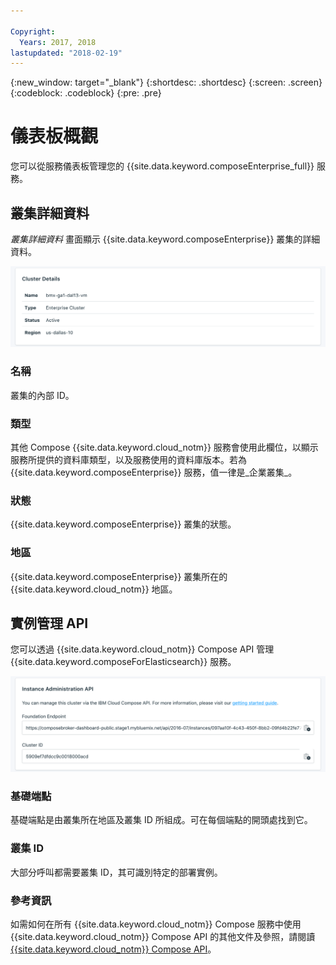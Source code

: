 ```yaml
---

Copyright:
  Years: 2017, 2018
lastupdated: "2018-02-19"
---
```


{:new_window: target="_blank"}
{:shortdesc: .shortdesc}
{:screen: .screen}
{:codeblock: .codeblock}
{:pre: .pre}

# 儀表板概觀

您可以從服務儀表板管理您的 {{site.data.keyword.composeEnterprise_full}} 服務。

## 叢集詳細資料

_叢集詳細資料_ 畫面顯示 {{site.data.keyword.composeEnterprise}} 叢集的詳細資料。

![叢集詳細資料](./images/enterprise-cluster-details-ready.png "「叢集詳細資料」畫面的視圖")

### 名稱

叢集的內部 ID。

### 類型

其他 Compose {{site.data.keyword.cloud_notm}} 服務會使用此欄位，以顯示服務所提供的資料庫類型，以及服務使用的資料庫版本。若為 {{site.data.keyword.composeEnterprise}} 服務，值一律是_企業叢集_。

### 狀態

{{site.data.keyword.composeEnterprise}} 叢集的狀態。

### 地區

{{site.data.keyword.composeEnterprise}} 叢集所在的 {{site.data.keyword.cloud_notm}} 地區。

## 實例管理 API

您可以透過 {{site.data.keyword.cloud_notm}} Compose API 管理 {{site.data.keyword.composeForElasticsearch}} 服務。

![叢集詳細資料](./images/enterprise-cluster-api.png "「實例管理 API」的視圖")

### 基礎端點

基礎端點是由叢集所在地區及叢集 ID 所組成。可在每個端點的開頭處找到它。

### 叢集 ID

大部分呼叫都需要叢集 ID，其可識別特定的部署實例。

### 參考資訊

如需如何在所有 {{site.data.keyword.cloud_notm}} Compose 服務中使用 {{site.data.keyword.cloud_notm}} Compose API 的其他文件及參照，請閱讀 [{{site.data.keyword.cloud_notm}} Compose API](https://www.compose.com/articles/the-ibm-cloud-compose-api/)。
